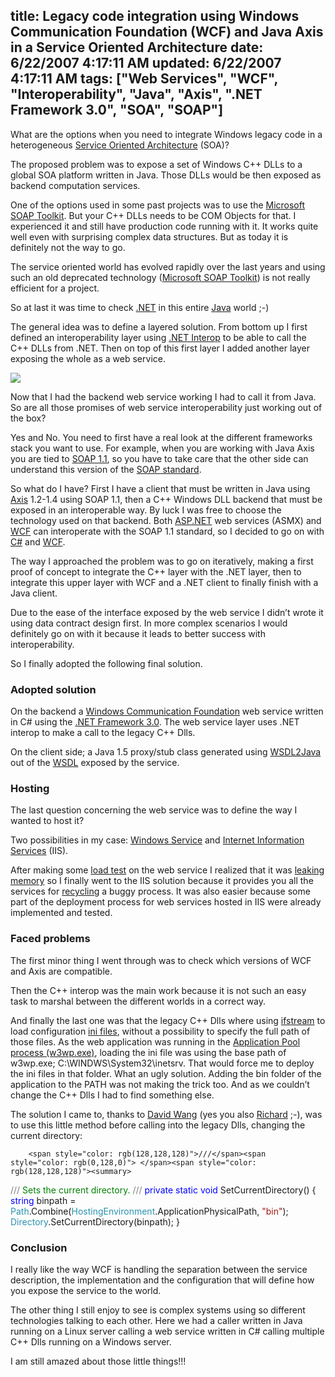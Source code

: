 title: Legacy code integration using Windows Communication Foundation (WCF) and Java Axis in a Service Oriented Architecture
date: 6/22/2007 4:17:11 AM
updated: 6/22/2007 4:17:11 AM
tags: ["Web Services", "WCF", "Interoperability", "Java", "Axis", ".NET Framework 3.0", "SOA", "SOAP"]
---
What are the options when you need to integrate Windows legacy code in a heterogeneous [Service Oriented Architecture](http://en.wikipedia.org/wiki/Service-oriented_architecture) (SOA)?  

The proposed problem was to expose a set of Windows C++ DLLs to a global SOA platform written in Java. Those DLLs would be then exposed as backend computation services.  

One of the options used in some past projects was to use the [Microsoft SOAP Toolkit](http://msdn2.microsoft.com/en-us/webservices/aa740662.aspx). But your C++ DLLs needs to be COM Objects for that. I experienced it and still have production code running with it. It works quite well even with surprising complex data structures. But as today it is definitely not the way to go.  

The service oriented world has evolved rapidly over the last years and using such an old deprecated technology ([Microsoft SOAP Toolkit](http://msdn2.microsoft.com/en-us/webservices/aa740662.aspx)) is not really efficient for a project. 

So at last it was time to check [.NET](http://msdn2.microsoft.com/en-us/netframework/default.aspx) in this entire [Java](http://java.sun.com/) world ;-)  

The general idea was to define a layered solution. From bottom up I first defined an interoperability layer using [.NET Interop](http://msdn2.microsoft.com/en-us/library/sd10k43k(VS.80).aspx) to be able to call the C++ DLLs from .NET. Then on top of this first layer I added another layer exposing the whole as a web service.  

![](http://www.techheadbrothers.com/images/blog/legacylayer.jpg)  

Now that I had the backend web service working I had to call it from Java. So are all those promises of web service interoperability just working out of the box?  

Yes and No. You need to first have a real look at the different frameworks stack you want to use. For example, when you are working with Java Axis you are tied to [SOAP 1.1](http://www.w3.org/TR/2000/NOTE-SOAP-20000508/), so you have to take care that the other side can understand this version of the [SOAP standard](http://www.w3.org/TR/soap/).  

So what do I have? First I have a client that must be written in Java using [Axis](http://ws.apache.org/axis/java/index.html) 1.2-1.4 using SOAP 1.1, then a C++ Windows DLL backend that must be exposed in an interoperable way. By luck I was free to choose the technology used on that backend. Both [ASP.NET](http://msdn2.microsoft.com/en-us/asp.net/default.aspx) web services (ASMX) and [WCF](http://msdn2.microsoft.com/en-us/library/ms735119.aspx) can interoperate with the SOAP 1.1 standard, so I decided to go on with [C#](http://msdn2.microsoft.com/en-us/vcsharp/aa336809.aspx) and [WCF](http://msdn2.microsoft.com/en-us/library/ms735119.aspx).  

The way I approached the problem was to go on iteratively, making a first proof of concept to integrate the C++ layer with the .NET layer, then to integrate this upper layer with WCF and a .NET client to finally finish with a Java client.  

Due to the ease of the interface exposed by the web service I didn’t wrote it using data contract design first. In more complex scenarios I would definitely go on with it because it leads to better success with interoperability.  

So I finally adopted the following final solution.  

### Adopted solution

On the backend a [Windows Communication Foundation](http://msdn2.microsoft.com/en-us/library/ms735119.aspx) web service written in C# using the [.NET Framework 3.0](http://www.netfx3.com/). The web service layer uses .NET interop to make a call to the legacy C++ Dlls.  

On the client side; a Java 1.5 proxy/stub class generated using [WSDL2Java](http://ws.apache.org/axis/java/user-guide.html#WSDL2JavaBuildingStubsSkeletonsAndDataTypesFromWSDL) out of the [WSDL](http://www.w3.org/TR/wsdl) exposed by the service.  

### Hosting

The last question concerning the web service was to define the way I wanted to host it?  

Two possibilities in my case: [Windows Service](http://en.wikipedia.org/wiki/Windows_service) and [Internet Information Services](http://www.microsoft.com/windowsserver2003/iis/default.mspx) (IIS).  

After making some [load test](http://en.wikipedia.org/wiki/Load_testing) on the web service I realized that it was [leaking memory](http://en.wikipedia.org/wiki/Memory_leak) so I finally went to the IIS solution because it provides you all the services for [recycling](http://www.microsoft.com/technet/prodtechnol/windowsserver2003/library/iis/0e570911-b88e-46be-96eb-a82f737dde5a.mspx) a buggy process. It was also easier because some part of the deployment process for web services hosted in IIS were already implemented and tested.  

### Faced problems

The first minor thing I went through was to check which versions of WCF and Axis are compatible. 

Then the C++ interop was the main work because it is not such an easy task to marshal between the different worlds in a correct way. 

And finally the last one was that the legacy C++ Dlls where using [ifstream](http://www.cplusplus.com/reference/iostream/ifstream/) to load configuration [ini files](http://en.wikipedia.org/wiki/INI_file), without a possibility to specify the full path of those files. As the web application was running in the [Application Pool process (w3wp.exe)](http://www.microsoft.com/technet/technetmag/issues/2006/01/ServingTheWeb/), loading the ini file was using the base path of w3wp.exe; C:\WINDWS\System32\inetsrv\. That would force me to deploy the ini files in that folder. What an ugly solution. Adding the bin folder of the application to the PATH was not making the trick too. And as we couldn’t change the C++ Dlls I had to find something else. 

The solution I came to, thanks to [David Wang](http://blogs.msdn.com/david.wang/) (yes you also [Richard](http://blogs.codes-sources.com/richardc/default.aspx) ;-), was to use this little method before calling into the legacy Dlls, changing the current directory:

        <span style="color: rgb(128,128,128)">///</span><span style="color: rgb(0,128,0)"> </span><span style="color: rgb(128,128,128)"><summary>
</span>        <span style="color: rgb(128,128,128)">///</span><span style="color: rgb(0,128,0)"> Sets the current directory.
</span>        <span style="color: rgb(128,128,128)">///</span><span style="color: rgb(0,128,0)"> </span><span style="color: rgb(128,128,128)"></summary>
</span>        <span style="color: rgb(0,0,255)">private</span> <span style="color: rgb(0,0,255)">static</span> <span style="color: rgb(0,0,255)">void</span> SetCurrentDirectory()
        {
            <span style="color: rgb(0,0,255)">string</span> binpath = <span style="color: rgb(43,145,175)">Path</span>.Combine(<span style="color: rgb(43,145,175)">HostingEnvironment</span>.ApplicationPhysicalPath, <span style="color: rgb(163,21,21)">"bin"</span>);
            <span style="color: rgb(43,145,175)">Directory</span>.SetCurrentDirectory(binpath);
        }
[](http://11011.net/software/vspaste)


### Conclusion

I really like the way WCF is handling the separation between the service description, the implementation and the configuration that will define how you expose the service to the world. 


The other thing I still enjoy to see is complex systems using so different technologies talking to each other. Here we had a caller written in Java running on a Linux server calling a web service written in C# calling multiple C++ Dlls running on a Windows server.


I am still amazed about those little things!!!
